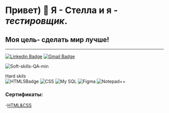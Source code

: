 
# Привет) 👋 Я - Стелла и я - *тестировщик*.
## Моя цель- сделать мир лучше!
---  
[![Linkedin Badge](https://img.shields.io/badge/LinkedIn-0A66C2?style=flat&logo=linkedin&logoColor=white)](https://www.linkedin.com/in/stela-gaman-b876aa327/)
[![Gmail Badge](https://img.shields.io/badge/-stelagaman08-c14438?style=flat&logo=Gmail&logoColor=white&link=mailto:stelagaman08@gmail.com)](mailto:stelagaman08@gmail.com)

![Soft-skills-QA-min](https://github.com/user-attachments/assets/cb5e47cf-8a2e-46b5-ba15-786884f3f390)

Hard skils   
![HTML5Badge](https://img.shields.io/badge/HTML5-E34F26?style=flat&logo=html5&logoColor=white)
![CSS](https://img.shields.io/badge/CSS-563d7c?&style=flat&logo=css3&logoColor=white)
![My SQL](https://img.shields.io/badge/MySQL-4479A1?style=flat&logo=mysql&logoColor=white)
![Figma](https://img.shields.io/badge/figma-%23F24E1E.svg?style=for-the-badge&logo=figma&logoColor=white)
![Notepad++](https://img.shields.io/badge/Notepad++-90E59A.svg?style=for-the-badge&logo=notepad%2b%2b&logoColor=black)

### Сертификаты: ###
-[HTML&CSS](https://disk.yandex.ru/d/JrIQByfZ-r3dnA)



